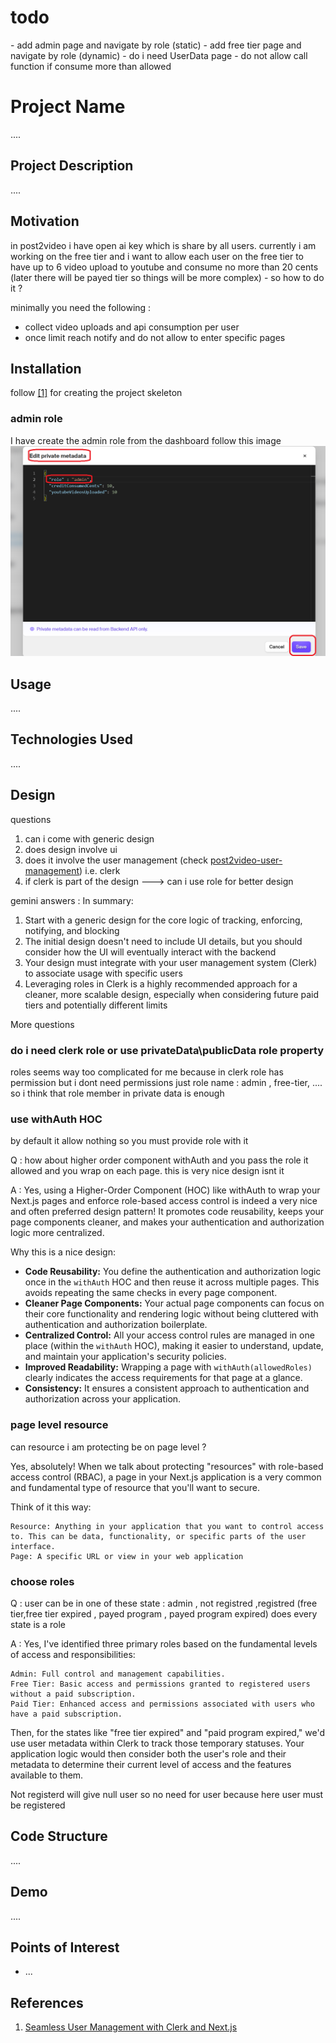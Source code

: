 <h1>todo</h1>
- add admin page and navigate by role (static)
- add free tier page and navigate by role (dynamic)
- do i need UserData page
- do not allow call function if consume more than allowed

<h1>Project Name</h1>
....

<h2>Project Description</h2>
....

<h2>Motivation</h2>
in post2video i have open ai key which is share by all users. currently i am working on the free tier and i want to allow each user on the free tier to have up to 6 video upload to youtube and consume no more than 20 cents (later there will be payed tier so things will be more complex) - so how to do it ?

minimally you need the following :

- collect video uploads and api consumption per user
- once limit reach notify and do not allow to enter specific pages

<h2>Installation</h2>

follow <a href='#ref1'>[1]</a> for creating the project skeleton

<h3>admin role</h3>
I have create the admin role from the dashboard
follow this image <img src='./figs/create-admin-role-from-dashboard.png'/>

<h2>Usage</h2>
....

<h2>Technologies Used</h2>
....

<h2>Design</h2>
questions
<ol>
<li>can i come with generic design</li>
<li>does design involve ui </li>
<li>does it involve the user management (check <a href='https://github.com/NathanKr/post2video-user-management'>post2video-user-management</a>) i.e. clerk</li>
<li>if clerk is part of the design ---> can i use role for better design</li>

</ol>

gemini answers :
In summary:

<ol>
    <li>Start with a generic design for the core logic of tracking, enforcing, notifying, and blocking</li>
    <li>The initial design doesn't need to include UI details, but you should consider how the UI will eventually interact with the backend</li>
    <li>Your design must integrate with your user management system (Clerk) to associate usage with specific users</li>
    <li>Leveraging roles in Clerk is a highly recommended approach for a cleaner, more scalable design, especially when considering future paid tiers and potentially different limits</li>
</ol>

More questions

<h3>do i need clerk role or use privateData\publicData role property</h3>
roles seems way too complicated for me because in clerk role has permission but i dont need permissions just role name : admin , free-tier, .... so i think that role member in private data is enough

<h3>use withAuth HOC</h3>
by default it allow nothing so you must provide role with it

Q : how about higher order component withAuth and you pass the role it allowed and you wrap on each page. this is very nice design isnt it

A : Yes, using a Higher-Order Component (HOC) like withAuth to wrap your Next.js pages and enforce role-based access control is indeed a very nice and often preferred design pattern! It promotes code reusability, keeps your page components cleaner, and makes your authentication and authorization logic more centralized.

Why this is a nice design:

<ul>
  <li><strong>Code Reusability:</strong> You define the authentication and authorization logic once in the <code>withAuth</code> HOC and then reuse it across multiple pages. This avoids repeating the same checks in every page component.</li>
  <li><strong>Cleaner Page Components:</strong> Your actual page components can focus on their core functionality and rendering logic without being cluttered with authentication and authorization boilerplate.</li>
  <li><strong>Centralized Control:</strong> All your access control rules are managed in one place (within the <code>withAuth</code> HOC), making it easier to understand, update, and maintain your application's security policies.</li>
  <li><strong>Improved Readability:</strong> Wrapping a page with <code>withAuth(allowedRoles)</code> clearly indicates the access requirements for that page at a glance.</li>
  <li><strong>Consistency:</strong> It ensures a consistent approach to authentication and authorization across your application.</li>
</ul>

<h3>page level resource</h3>
can resource i am protecting be on page level ?

Yes, absolutely! When we talk about protecting "resources" with role-based access control (RBAC), a page in your Next.js application is a very common and fundamental type of resource that you'll want to secure.

Think of it this way:

    Resource: Anything in your application that you want to control access to. This can be data, functionality, or specific parts of the user interface.
    Page: A specific URL or view in your web application

<h3>choose roles</h3>
Q : user can be in one of these state : admin , not registred ,registred (free tier,free tier expired , payed program , payed program expired) does every state is a role

A : Yes, I've identified three primary roles based on the fundamental levels of access and responsibilities:

    Admin: Full control and management capabilities.
    Free Tier: Basic access and permissions granted to registered users without a paid subscription.
    Paid Tier: Enhanced access and permissions associated with users who have a paid subscription.

Then, for the states like "free tier expired" and "paid program expired," we'd use user metadata within Clerk to track those temporary statuses. Your application logic would then consider both the user's role and their metadata to determine their current level of access and the features available to them.

Not registerd will give null user so no need for user because here user must be registered

<h2>Code Structure</h2>
....

<h2>Demo</h2>
....

<h2>Points of Interest</h2>
<ul>
    <li>...</li>
   
</ul>

<h2>References</h2>
<ol>
<li id='ref1'><a href='https://youtu.be/5zE_c5kDDDs?si=qwxnm54ILEVbTYR6'> Seamless User Management with Clerk and Next.js </a></li>
</ol>
